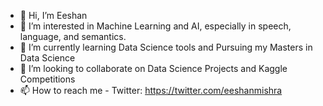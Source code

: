 - 👋 Hi, I’m Eeshan
- 👀 I’m interested in Machine Learning and AI, especially in speech, language, and semantics. 
- 🌱 I’m currently learning Data Science tools and Pursuing my Masters in Data Science
- 💞️ I’m looking to collaborate on Data Science Projects and Kaggle Competitions
- 📫 How to reach me - Twitter: https://twitter.com/eeshanmishra

<!---
ishu121992/ishu121992 is a ✨ special ✨ repository because its `README.md` (this file) appears on your GitHub profile.
You can click the Preview link to take a look at your changes.
--->
